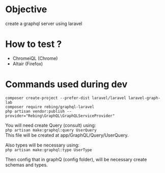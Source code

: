 # Objective
create a graphql server using laravel

# How to test ?

- ChromeiQL (Chrome)
- Altair (Firefox)  
# Commands used during dev
`composer create-project --prefer-dist laravel/laravel laravel-graph-lab`   
`composer require rebing/graphql-laravel`   
`php artisan vendor:publish --provider="Rebing\GraphQL\GraphQLServiceProvider"`     
   
You will need create Query (consult) using:   
`php artisan make:graphql:query UserQuery`   
This file will be created at app/GraphQL/Query/UserQuery.

Also types will be necessary using:   
`php artisan make:graphql:type UserType`
   
Then config that in graphQ (config folder), will be necessary create schemas and types.   
   

 